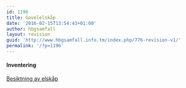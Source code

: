 ```yaml
---
id: 1196
title: Gavelelskåp
date: '2016-02-15T13:54:43+01:00'
author: hbgsamfall
layout: revision
guid: 'http://www.hbgsamfall.info.tm/index.php/776-revision-v1/'
permalink: '/?p=1196'
---
```


#### Inventering

[Besiktning av elskåp](http://www.hbgsamfall.win/wp-content/uploads/2015/02/Besiktning-av-elskåp.pdf)